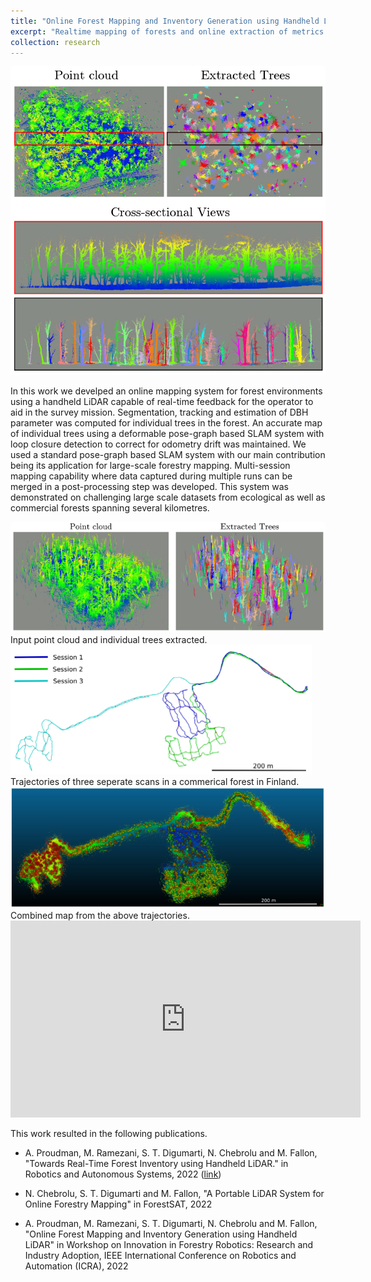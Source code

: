 ```yaml
---
title: "Online Forest Mapping and Inventory Generation using Handheld LiDAR"
excerpt: "Realtime mapping of forests and online extraction of metrics from handheld LiDAR.<br/> <img src='/images/online-forestry.png'>"
collection: research
---
```


<img src='/images/online-forestry.png'>

In this work we develped an online mapping system for forest environments using a handheld LiDAR capable of real-time feedback for the operator to aid in the survey mission. Segmentation, tracking and estimation of DBH parameter was computed for individual trees in the forest. An accurate map of individual trees using a deformable pose-graph based SLAM system with loop closure detection to correct for odometry drift was maintained. We used a standard pose-graph based SLAM system with our main contribution being its application for large-scale forestry mapping. Multi-session mapping capability where data captured
during multiple runs can be merged in a post-processing step was developed. This system was demonstrated on challenging large scale datasets from ecological as well as commercial forests spanning several kilometres.

<img src='/images/trees-extracted.png'>
Input point cloud and individual trees extracted.

<img src='/images/finland-traj.png'>
Trajectories of three seperate scans in a commerical forest in Finland.

<img src='/images/finland-map.png'>
Combined map from the above trajectories.

<iframe width="560" height="315" src="https://www.youtube.com/embed/Lv2VTNnxtjA" title="YouTube video player" frameborder="0" allow="accelerometer; autoplay; clipboard-write; encrypted-media; gyroscope; picture-in-picture; web-share" allowfullscreen></iframe>

This work resulted in the following publications.  
- A. Proudman, M. Ramezani, S. T. Digumarti, N. Chebrolu and M. Fallon, "Towards Real-Time Forest Inventory using Handheld LiDAR." in Robotics and Autonomous Systems, 2022 ([link](https://www.sciencedirect.com/science/article/pii/S0921889022001397))

- N. Chebrolu, S. T. Digumarti and M. Fallon, "A Portable LiDAR System for Online Forestry Mapping" in ForestSAT, 2022

- A. Proudman, M. Ramezani, S. T. Digumarti, N. Chebrolu and M. Fallon, "Online Forest Mapping and Inventory Generation using Handheld LiDAR" in Workshop on Innovation in Forestry Robotics: Research and Industry Adoption, IEEE International
Conference on Robotics and Automation (ICRA), 2022